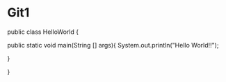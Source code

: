 # Git1

public class HelloWorld {

  public static void main(String [] args){
      System.out.println("Hello World!!");
  
  }

}

